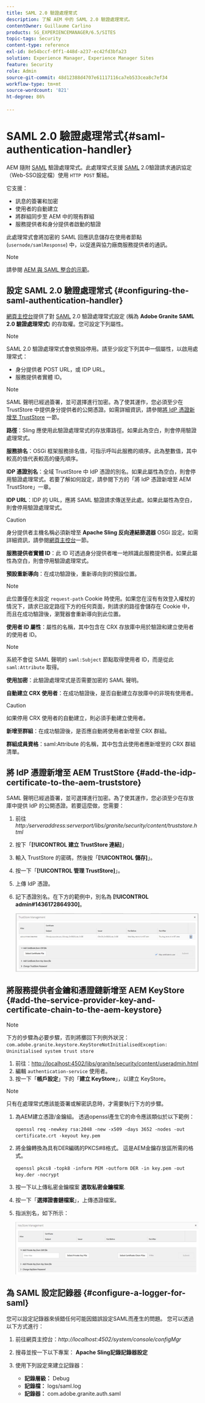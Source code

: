 ```yaml
---
title: SAML 2.0 驗證處理常式
description: 了解 AEM 中的 SAML 2.0 驗證處理常式。
contentOwner: Guillaume Carlino
products: SG_EXPERIENCEMANAGER/6.5/SITES
topic-tags: Security
content-type: reference
exl-id: 8e54bccf-0ff1-448d-a237-ec42fd3bfa23
solution: Experience Manager, Experience Manager Sites
feature: Security
role: Admin
source-git-commit: 48d12388d4707e61117116ca7eb533cea8c7ef34
workflow-type: tm+mt
source-wordcount: '821'
ht-degree: 86%

---
```


# SAML 2.0 驗證處理常式{#saml-authentication-handler}

AEM 隨附 [SAML](https://saml.xml.org/saml-specifications) 驗證處理常式。此處理常式支援 [SAML](https://saml.xml.org/saml-specifications) 2.0驗證請求通訊協定（Web-SSO設定檔）使用 `HTTP POST` 繫結。

它支援：

* 訊息的簽署和加密
* 使用者的自動建立
* 將群組同步至 AEM 中的現有群組
* 服務提供者和身分提供者啟動的驗證

此處理常式會將加密的 SAML 回應訊息儲存在使用者節點 (`usernode/samlResponse`) 中，以促進與協力廠商服務提供者的通訊。

>[!NOTE]
>
>請參閱 [AEM 與 SAML 整合的示範](https://experienceleague.adobe.com/docs/experience-cloud-kcs/kbarticles/KA-17481.html?lang=zh-Hant)。

## 設定 SAML 2.0 驗證處理常式 {#configuring-the-saml-authentication-handler}

[網頁主控台](/help/sites-deploying/configuring-osgi.md)提供了對 [SAML](https://saml.xml.org/saml-specifications) 2.0 驗證處理常式設定 (稱為 **Adobe Granite SAML 2.0 驗證處理常式**) 的存取權。您可設定下列屬性。

>[!NOTE]
>
>SAML 2.0 驗證處理常式會依預設停用。請至少設定下列其中一個屬性，以啟用處理常式：
>
>* 身分提供者 POST URL，或 IDP URL。
>* 服務提供者實體 ID。
>

>[!NOTE]
>
>SAML 聲明已經過簽署，並可選擇進行加密。為了使其運作，您必須至少在 TrustStore 中提供身分提供者的公開憑證。如需詳細資訊，請參閱[將 IdP 憑證新增至 TrustStore](/help/sites-administering/saml-2-0-authenticationhandler.md#add-the-idp-certificate-to-the-aem-truststore) 一節。

**路徑**：Sling 應使用此驗證處理常式的存放庫路徑。如果此為空白，則會停用驗證處理常式。

**服務排名**：OSGi 框架服務排名值，可指示呼叫此服務的順序。此為整數值，其中較高的值代表較高的優先順序。

**IDP 憑證別名**：全域 TrustStore 中 IdP 憑證的別名。如果此屬性為空白，則會停用驗證處理常式。若要了解如何設定，請參閱下方的「將 IdP 憑證新增至 AEM TrustStore」一章。

**IDP URL**：IDP 的 URL，應將 SAML 驗證請求傳送至此處。如果此屬性為空白，則會停用驗證處理常式。

>[!CAUTION]
>
>身分提供者主機名稱必須新增至 **Apache Sling 反向連結篩選器** OSGi 設定。如需詳細資訊，請參閱[網頁主控台](/help/sites-deploying/configuring-osgi.md)一節。

**服務提供者實體 ID**：此 ID 可透過身分提供者唯一地辨識此服務提供者。如果此屬性為空白，則會停用驗證處理常式。

**預設重新導向**：在成功驗證後，重新導向到的預設位置。

>[!NOTE]
>
>此位置僅在未設定 `request-path` Cookie 時使用。如果您在沒有有效登入權杖的情況下，請求已設定路徑下方的任何頁面，則請求的路徑會儲存在 Cookie 中，
>而且在成功驗證後，瀏覽器會重新導向到此位置。

**使用者 ID 屬性**：屬性的名稱，其中包含在 CRX 存放庫中用於驗證和建立使用者的使用者 ID。

>[!NOTE]
>
>系統不會從 SAML 聲明的 `saml:Subject` 節點取得使用者 ID，而是從此 `saml:Attribute` 取得。

**使用加密**：此驗證處理常式是否需要加密的 SAML 聲明。

**自動建立 CRX 使用者**：在成功驗證後，是否自動建立存放庫中的非現有使用者。

>[!CAUTION]
>
>如果停用 CRX 使用者的自動建立，則必須手動建立使用者。

**新增至群組**：在成功驗證後，是否應自動將使用者新增至 CRX 群組。

**群組成員資格**：saml:Attribute 的名稱，其中包含此使用者應新增至的 CRX 群組清單。

## 將 IdP 憑證新增至 AEM TrustStore {#add-the-idp-certificate-to-the-aem-truststore}

SAML 聲明已經過簽署，並可選擇進行加密。為了使其運作，您必須至少在存放庫中提供 IdP 的公開憑證。若要這麼做，您需要：

1. 前往 *http:/serveraddress:serverport/libs/granite/security/content/truststore.html*
1. 按下「**[!UICONTROL 建立 TrustStore 連結]**」
1. 輸入 TrustStore 的密碼，然後按「**[!UICONTROL 儲存]**」。
1. 按一下「**[!UICONTROL 管理 TrustStore]**」。
1. 上傳 IdP 憑證。
1. 記下憑證別名。在下方的範例中，別名為 **[!UICONTROL admin#1436172864930]**。

   ![chlimage_1-372](assets/chlimage_1-372.png)

## 將服務提供者金鑰和憑證鏈新增至 AEM KeyStore {#add-the-service-provider-key-and-certificate-chain-to-the-aem-keystore}

>[!NOTE]
>
>下方的步驟為必要步驟，否則將擲回下列例外狀況：`com.adobe.granite.keystore.KeyStoreNotInitialisedException: Uninitialised system trust store`

1. 前往：[http://localhost:4502/libs/granite/security/content/useradmin.html](http://localhost:4502/libs/granite/security/content/useradmin.html)
1. 編輯 `authentication-service` 使用者。
1. 按一下「**帳戶設定**」下的「**建立 KeyStore**」，以建立 KeyStore。

>[!NOTE]
>
>只有在處理常式應該能簽署或解密訊息時，才需要執行下方的步驟。

1. 為AEM建立憑證/金鑰組。 透過openssl產生它的命令應該類似於以下範例：

   `openssl req -newkey rsa:2048 -new -x509 -days 3652 -nodes -out certificate.crt -keyout key.pem`

1. 將金鑰轉換為具有DER編碼的PKCS#8格式。 這是AEM金鑰存放區所需的格式。

   `openssl pkcs8 -topk8 -inform PEM -outform DER -in key.pem -out key.der -nocrypt`

1. 按一下以上傳私密金鑰檔案 **選取私密金鑰檔案**.
1. 按一下「**選擇證書鏈檔案**」，上傳憑證檔案。
1. 指派別名，如下所示：

   ![chlimage_1-373](assets/chlimage_1-373.png)

## 為 SAML 設定記錄器 {#configure-a-logger-for-saml}

您可以設定記錄器來偵錯任何可能因錯誤設定SAML而產生的問題。 您可以透過以下方式進行：

1. 前往網頁主控台：*http://localhost:4502/system/console/configMgr*
1. 搜尋並按一下以下專案： **Apache Sling記錄記錄器設定**
1. 使用下列設定來建立記錄器：

   * **記錄層級：** Debug
   * **記錄檔：** logs/saml.log
   * **記錄器：** com.adobe.granite.auth.saml
